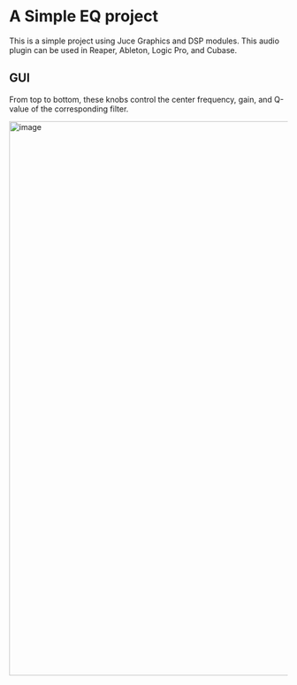 # A Simple EQ project
This is a simple project using Juce Graphics and DSP modules. This audio plugin can be used in Reaper, Ableton, Logic Pro, and Cubase.

## GUI
From top to bottom, these knobs control the center frequency, gain, and Q-value of the corresponding filter.

<img width="1002" alt="image" src="https://github.com/KwDing/Simple10BandEQ/assets/71970518/b9742d2e-15b3-4079-ab3d-e87e7c2dc47b">

